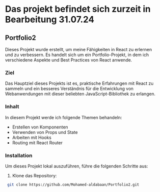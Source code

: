 # Das projekt befindet sich zurzeit in Bearbeitung 31.07.24
## Portfolio2
 Dieses Projekt wurde erstellt, um meine Fähigkeiten in React zu erlernen und zu verbessern. Es handelt sich um ein Portfolio-Projekt, in dem ich verschiedene Aspekte und Best Practices von React anwende.

### Ziel
 Das Hauptziel dieses Projekts ist es, praktische Erfahrungen mit React zu sammeln und ein besseres Verständnis für die Entwicklung von Webanwendungen mit dieser beliebten JavaScript-Bibliothek zu erlangen.


### Inhalt
 
 In diesem Projekt werde ich folgende Themen behandeln:
 - Erstellen von Komponenten
 - Verwenden von Props und State
 - Arbeiten mit Hooks
 - Routing mit React Router

 ### Installation
  
  Um dieses Projekt lokal auszuführen, führe die folgenden Schritte aus:
   1. Klone das Repository:
   ```bash
    git clone https://github.com/Mohamed-aldabaan/Portfolio2.git

   ```

